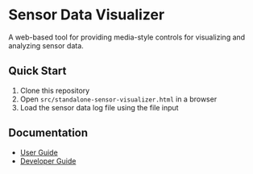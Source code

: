 # Sensor Data Visualizer

A web-based tool for providing media-style controls for visualizing and analyzing sensor data.

## Quick Start

1. Clone this repository
2. Open `src/standalone-sensor-visualizer.html` in a browser
3. Load the sensor data log file using the file input

## Documentation

- [User Guide](docs/user_guide.md)
- [Developer Guide](docs/developer_guide.md)
